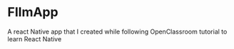 # FIlmApp

A react Native app that I created while following OpenClassroom tutorial to learn React Native
